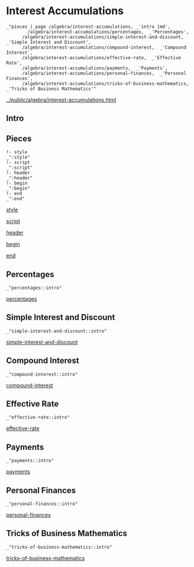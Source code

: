 # Interest Accumulations

    _"pieces | page /algebra/interest-accumulations, _'intro |md',
            /algebra/interest-accumulations/percentages,  _'Percentages',
          /algebra/interest-accumulations/simple-interest-and-discount,  _'Simple Interest and Discount',
          /algebra/interest-accumulations/compound-interest,  _'Compound Interest',
          /algebra/interest-accumulations/effective-rate,  _'Effective Rate',
          /algebra/interest-accumulations/payments,  _'Payments',
          /algebra/interest-accumulations/personal-finances,  _'Personal Finances',
          /algebra/interest-accumulations/tricks-of-business-mathematics,  _'Tricks of Business Mathematics'"

[../public/algebra/interest-accumulations.html](# "save:")


## Intro

## Pieces

    !- style
    _":style"
    !- script
    _":script"
    !- header
    _":header"
    !- begin
    _":begin"
    !- end
    _":end"

[style]() 

[script]()

[header]()

[begin]()

[end]()

## Percentages

    _"percentages::intro"


[percentages](pages/algebra_interest-accumulations_percentages.md "load:")

## Simple Interest and Discount

    _"simple-interest-and-discount::intro"


[simple-interest-and-discount](pages/algebra_interest-accumulations_simple-interest-and-discount.md "load:")

## Compound Interest

    _"compound-interest::intro"


[compound-interest](pages/algebra_interest-accumulations_compound-interest.md "load:")

## Effective Rate

    _"effective-rate::intro"


[effective-rate](pages/algebra_interest-accumulations_effective-rate.md "load:")

## Payments

    _"payments::intro"


[payments](pages/algebra_interest-accumulations_payments.md "load:")

## Personal Finances

    _"personal-finances::intro"


[personal-finances](pages/algebra_interest-accumulations_personal-finances.md "load:")

## Tricks of Business Mathematics

    _"tricks-of-business-mathematics::intro"


[tricks-of-business-mathematics](pages/algebra_interest-accumulations_tricks-of-business-mathematics.md "load:")